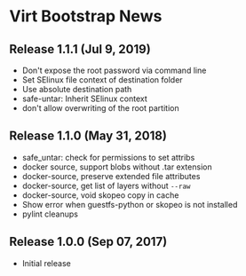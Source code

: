 # Virt Bootstrap News

## Release 1.1.1 (Jul 9, 2019)

 * Don't expose the root password via command line
 * Set SElinux file context of destination folder
 * Use absolute destination path
 * safe-untar: Inherit SElinux context
 * don't allow overwriting of the root partition

## Release 1.1.0 (May 31, 2018)

 * safe_untar: check for permissions to set attribs
 * docker source, support blobs without .tar extension
 * docker-source, preserve extended file attributes
 * docker-source, get list of layers without `--raw`
 * docker-source, void skopeo copy in cache
 * Show error when guestfs-python or skopeo is not installed
 * pylint cleanups

## Release 1.0.0 (Sep 07, 2017)

 * Initial release
